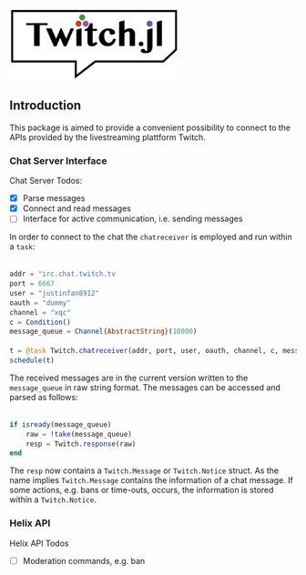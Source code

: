 <img style="height:9em;" alt="Twitch.jl" src="assets/logo.svg"/>

## Introduction

This package is aimed to provide a convenient possibility to connect to the APIs provided by the 
livestreaming plattform Twitch. 

### Chat Server Interface

Chat Server Todos:
- [x] Parse messages
- [x] Connect and read messages
- [ ] Interface for active communication, i.e. sending messages

In order to connect to the chat the `chatreceiver` is employed and run within a
`task`:

```julia

addr = "irc.chat.twitch.tv
port = 6667
user = "justinfan8912"
oauth = "dummy"
channel = "xqc"
c = Condition()
message_queue = Channel{AbstractString}(10000)

t = @task Twitch.chatreceiver(addr, port, user, oauth, channel, c, message_queue)
schedule(t)
```

The received messages are in the current version written to the `message_queue` in raw string
format. The messages can be accessed and parsed as follows:

```julia

if isready(message_queue)
    raw = !take(message_queue)
    resp = Twitch.response(raw)
end
```

The `resp` now contains a `Twitch.Message` or `Twitch.Notice` struct. 
As the name implies `Twitch.Message` contains the information of a chat message.
If some actions, e.g. bans or time-outs, occurs, the information is stored
within a `Twitch.Notice`.

### Helix API 

Helix API Todos
- [ ] Moderation commands, e.g. ban
